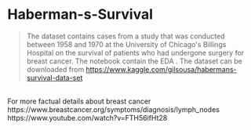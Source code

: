 # Haberman-s-Survival

> The dataset contains cases from a study that was conducted between 1958 and 1970 at the University of Chicago's Billings Hospital on the survival of patients who had undergone surgery for breast cancer. The notebook contain the EDA . The dataset can be downloaded from https://www.kaggle.com/gilsousa/habermans-survival-data-set
<br>
For more factual details about breast cancer<br>
https://www.breastcancer.org/symptoms/diagnosis/lymph_nodes<br>
https://www.youtube.com/watch?v=FTH56ifHt28<br>
